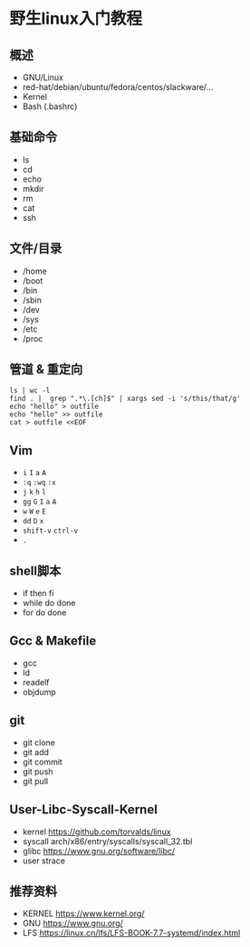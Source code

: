 # 野生linux入门教程
## 概述
- GNU/Linux
- red-hat/debian/ubuntu/fedora/centos/slackware/...
- Kernel
- Bash (.bashrc)
## 基础命令
- ls
- cd
- echo
- mkdir
- rm
- cat
- ssh
## 文件/目录
- /home
- /boot
- /bin
- /sbin
- /dev
- /sys
- /etc
- /proc

## 管道 & 重定向
```
ls | wc -l
find . |  grep ".*\.[ch]$" | xargs sed -i 's/this/that/g'
echo "hello" > outfile
echo "hello" >> outfile
cat > outfile <<EOF
```


## Vim
- `i` `I` `a` `A`
- `:q`  `:wq`  `:x`
- `j` `k` `h` `l`
- `gg`  `G` `I` `a` `A`
- `w` `W` `e` `E`
- `dd` `D` `x` 
- `shift-v` `ctrl-v`
- `.`

## shell脚本
- if then fi
- while do done
- for do done

## Gcc & Makefile
- gcc
- ld
- readelf
- objdump

## git
- git clone
- git add
- git commit
- git push
- git pull

## User-Libc-Syscall-Kernel
- kernel
https://github.com/torvalds/linux
- syscall
arch/x86/entry/syscalls/syscall_32.tbl
- glibc
https://www.gnu.org/software/libc/
- user
strace

## 推荐资料
- KERNEL https://www.kernel.org/
- GNU https://www.gnu.org/
- LFS https://linux.cn/lfs/LFS-BOOK-7.7-systemd/index.html
